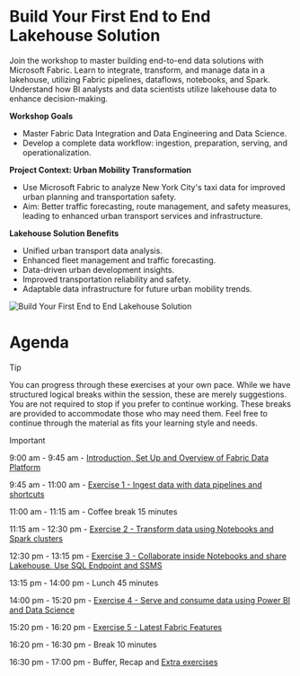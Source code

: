 # Build Your First End to End Lakehouse Solution

Join the workshop to master building end-to-end data solutions with Microsoft Fabric. Learn to integrate, transform, and manage data in a lakehouse, utilizing Fabric pipelines, dataflows, notebooks, and Spark. Understand how BI analysts and data scientists utilize lakehouse data to enhance decision-making.

**Workshop Goals**
- Master Fabric Data Integration and Data Engineering and Data Science.
- Develop a complete data workflow: ingestion, preparation, serving, and operationalization.

**Project Context: Urban Mobility Transformation**
- Use Microsoft Fabric to analyze New York City's taxi data for improved urban planning and transportation safety.
- Aim: Better traffic forecasting, route management, and safety measures, leading to enhanced urban transport services and infrastructure.

**Lakehouse Solution Benefits**
- Unified urban transport data analysis.
- Enhanced fleet management and traffic forecasting.
- Data-driven urban development insights.
- Improved transportation reliability and safety.
- Adaptable data infrastructure for future urban mobility trends.

![Build Your First End to End Lakehouse Solution](screenshots/start/diagram.png)

# Agenda

> [!TIP]
> You can progress through these exercises at your own pace. While we have structured logical breaks within the session, these are merely suggestions. You are not required to stop if you prefer to continue working. These breaks are provided to accommodate those who may need them. Feel free to continue through the material as fits your learning style and needs.


> [!IMPORTANT]
> 9:00 am - 9:45 am - [Introduction, Set Up and Overview of Fabric Data Platform](exercise-0-setup/start.md)
> 
> 9:45 am - 11:00 am - [Exercise 1 - Ingest data with data pipelines and shortcuts](./exercise-1/exercise-1.md) 
> 
> 11:00 am - 11:15 am - Coffee break 15 minutes
> 
> 11:15 am - 12:30 pm - [Exercise 2 - Transform data using Notebooks and Spark clusters](./exercise-2/exercise-2.md)
> 
> 12:30 pm - 13:15 pm - [Exercise 3 - Collaborate inside Notebooks and share Lakehouse. Use SQL Endpoint and SSMS](./exercise-3/exercise-3.md)
> 
> 13:15 pm - 14:00 pm - Lunch 45 minutes
> 
> 14:00 pm - 15:20 pm - [Exercise 4 - Serve and consume data using Power BI and Data Science ](./exercise-4/exercise-4.md)
> 
> 15:20 pm - 16:20 pm - [Exercise 5 - Latest Fabric Features](./exercise-5/exercise-5.md)
> 
> 16:20 pm - 16:30 pm - Break 10 minutes
> 
> 16:30 pm - 17:00 pm - Buffer, Recap and [Extra exercises](exercise-extra/extra.md)
>
